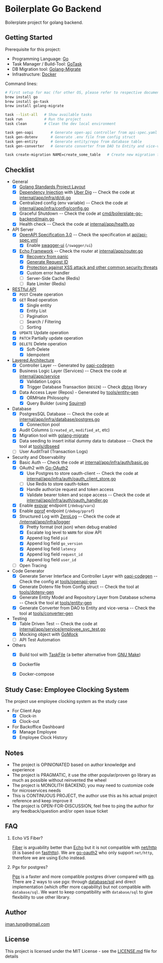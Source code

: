 # Boilerplate Go Backend

Boilerplate project for golang backend. 

## Getting Started

Prerequisite for this project:
- Programming Language: [Go](https://go.dev/) 
- Task Manager / Build-Tool: [GoTask](https://taskfile.dev/)
- DB Migration tool: [Golang-Migrate](https://github.com/golang-migrate/migrate/tree/master/cmd/migrate)
- Infrastructure: [Docker](https://www.docker.com/)

Command lines: 
```bash
# First setup for mac (for other OS, please refer to respective documentation)
brew install go
brew install go-task
brew install golang-migrate

task --list-all   # Show available tasks
task run          # Run the project
task clean        # Clean the dev local environment

task gen-oapi        # Generate open-api controller from api-spec.yaml
task gen-dotenv      # Generate .env file from config struct
task gen-entity      # Generate entity/repo from database table
task gen-converter   # Generate converter from DAO to Entity and vice-versa

task create-migration NAME=create_some_table   # Create new migration file
```

## Checklist

- General
  - [x] [Golang Standards Project Layout](https://github.com/golang-standards/project-layout)
  - [x] [Dependency Injection](https://en.wikipedia.org/wiki/Dependency_injection) with [Uber Dig](https://github.com/uber-go/dig) -- Check the code at [internal/app/infra/di/di.go](internal/app/infra/di/di.go)
  - [x] Centralized config (env variable) -- Check the code at [internal/app/infra/config/config.go](internal/app/infra/config/config.go)
  - [x] Graceful Shutdown -- Check the code at [cmd/boilerplate-go-backend/main.go](cmd/boilerplate-go-backend/main.go)
  - [x] Health check -- Check the code at [internal/app/health.go](internal/app/health.go)
- API Server
  - [x] [OpenAPI Specification 3.0](https://swagger.io/resources/open-api/) -- Check the specification at [api/api-spec.yml](api/api-spec.yml)
    - [x] Enable [swagger-ui](https://github.com/swagger-api/swagger-ui) (`/swagger/ui`)
  - [x] [Echo Framework](https://echo.labstack.com/)  -- Check the router at [internal/app/router.go](internal/app/router.go)
    - [x] [Recovery from panic](https://echo.labstack.com/docs/middleware/recover)
    - [x] [Generate Request ID](https://echo.labstack.com/docs/middleware/request-id)
    - [x] [Protection against XSS attack and other common security threats](https://echo.labstack.com/docs/middleware/secure)
    - [x] Custom error handler
    - [ ] Server-Side Cache (Redis)
    - [ ] Rate Limiter (Redis)
- [RESTful API](https://en.wikipedia.org/wiki/REST)
  - [x] `POST` Create operation 
  - [x] `GET` Read operation 
    - [x] Single entity
    - [x] Entity List
    - [ ] Pagination
    - [ ] Search / Filtering
    - [ ] Sorting
  - [x] `UPDATE` Update operation
  - [x] `PATCH` Partially update operation
  - [x] `DELETE` Delete operation
    - [x] Soft-Delete
    - [x] Idempotent
- [Layered Architecture](https://herbertograca.com/2017/08/03/layered-architecture/)
   -  [x] Controller Layer -- Generated by [oapi-codegen](https://github.com/deepmap/oapi-codegen)
   -  [x] Business Logic Layer (Services) -- Check the code at [internal/app/service](internal/app/service)
      - [x] Validation Logics
      - [x] Trigger Database Transaction (`BEGIN`) -- Check [dbtxn](https://github.com/imantung/dbtxn) library
   -  [x] Data Access Layer (Repos) - Generated by [tools/entity-gen](tools/entity-gen)
      - [x] ORMHate Philosophy
      - [x] Query Builder (using [Squirrel](https://github.com/Masterminds/squirrel))
- Database
  - [x] PostgresSQL Database -- Check the code at [internal/app/infra/database/postgres.go](internal/app/infra/database/postgres.go)
    - [x] Connection pool 
  - [x] Audit Columns (`created_at`, `modified_at`, etc)
  - [x] Migration tool with [golang-migrate](https://github.com/golang-migrate/migrate)
  - [x] Data seeding to insert initial dummy data to database -- Check the tool at [tools/dbseed](tools/dbseed)
  - [ ] User AuditTrail (Transaction Logs)
- Security and Observability
  - [x] Basic Auth -- Check the code at [internal/app/infra/auth/basic.go](internal/app/infra/auth/basic.go)
  - [x] OAuth2 with [Go-OAuth2](https://github.com/go-oauth2/oauth2) 
    - [x] Use Postgres to store oauth-client -- Check the code at [internal/app/infra/auth/oauth_client_store.go](internal/app/infra/auth/oauth_client_store.go)
    - [ ] Use Redis to store oauth-token
    - [x] Handle authorize request and token access
    - [x] Validate bearer token and scope access -- Check the code at [internal/app/infra/auth/oauth_handler.go](internal/app/infra/auth/oauth_handler.go)
  - [x] Enable [expvar](https://pkg.go.dev/expvar) endpoint (`/debug/vars`) 
  - [x] Enable [pprof](https://pkg.go.dev/net/http/pprof) endpoint (`/debug/pprof`)
  - [x] Structured Log with [ZeroLog](https://github.com/rs/zerolog) -- Check the code at [/internal/app/infra/logger](/internal/app/infra/logger)
    - [x] Pretty format (not json) when debug enabled
    - [x] Escalate log level to `WARN` for slow API
    - [x] Append log field `pid` 
    - [x] Append log field `go_version`
    - [x] Append log field `latency` 
    - [x] Append log field `request_id`
    - [x] Append log field `user_id`
  - [ ] Open Tracing
- Code Generator
  - [x] Generate Server Interface and Controller Layer with [oapi-codegen](https://github.com/deepmap/oapi-codegen) -- Check the config at [tools/openapi-gen](tools/openapi-gen) 
  - [x] Generate Dotenv file from Config struct -- Check the tool at [tools/dotenv-gen](tools/dotenv-gen)
  - [x] Generate Entity Model and Repository Layer from Database schema -- Check the tool at [tools/entity-gen](tools/entity-gen)
  - [x] Generate Converter from DAO to Entity and vice-versa -- Check the tool at [tools/converter-gen](tools/converter-gen)
- Testing
  - [x] Table Driven Test -- Check the code at [internal/app/service/employee_svc_test.go](internal/app/service/employee_svc_test.go)
  - [x] Mocking object with [GoMock](https://github.com/golang/mock)
  - [ ] API Test Automation
- Others
  - [x] Build tool with [TaskFile](https://taskfile.dev/) (a better alternative from [GNU Make](https://www.gnu.org/software/make/))
  - [x] Dockerfile 
  - [x] Docker-compose


## Study Case: Employee Clocking System

The project use employee clocking system as the study case
- For Client App 
  - [x] Clock-in
  - [x] Clock-out
- For Backoffice Dashboard
  - [x] Manage Employee
  - [x] Employee Clock History

## Notes 

- The project is OPINIONATED based on author knowledge and experience
- The project is PRAGMATIC, it use the other popular/proven go library as much as possible without reinvented the wheel
- The project is MONOLITH BACKEND, you may need to customize code for microservices needs
- This is CONTINUOUS PROJECT, the author use this as his actual project reference and keep improve it
- The project is OPEN-FOR-DISCUSSION, feel free to ping the author for any feedback/question and/or open issue ticket

## FAQ

1. Echo VS Fiber? 

    [Fiber](https://github.com/gofiber/fiber) is arguability better than [Echo](https://echo.labstack.com/) but it is not compatible with [net/http](https://pkg.go.dev/net/http) (it is based on [fasthttp](https://github.com/valyala/fasthttp)). We are [go-oauth2](https://go-oauth2.github.io/) who only support `net/http`, therefore we are using Echo instead. 

2. Pgx for postgres? 

    [Pgx](https://github.com/jackc/pgx) is a faster and more compatible postgres driver compared with [pq](https://github.com/lib/pq). There are 2 ways to use pgx: through [database/sql](https://pkg.go.dev/database/sql) and direct implementation (which offer more capability) but not compatible with `database/sql`. We want to keep compatibility with `database/sql` to give flexibility to use other library.

## Author

<iman.tung@gmail.com>


## License

This project is licensed under the MIT License - see the [LICENSE.md](LICENSE.md) file for details